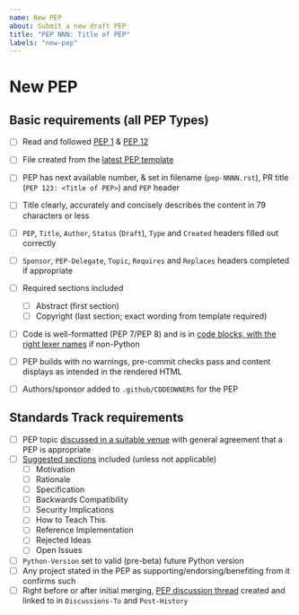 ```yaml
---
name: New PEP
about: Submit a new draft PEP
title: "PEP NNN: Title of PEP"
labels: "new-pep"
---
```


# New PEP

<!--
You can use the following checklist when double-checking your PEP,
and you can help complete some of it yourself if you like
by ticking any boxes you're sure about, like this: [x]
If you're unsure about anything, just leave it blank and we'll take a look.

If your PEP is not Standards Track, remove the corresponding section.
-->

## Basic requirements (all PEP Types)

* [ ] Read and followed [PEP 1](https://peps.python.org/1) & [PEP 12](https://peps.python.org/12)
* [ ] File created from the [latest PEP template](https://github.com/python/peps/blob/main/pep-0012/pep-NNNN.rst?plain=1)
* [ ] PEP has next available number, & set in filename (``pep-NNNN.rst``), PR title (``PEP 123: <Title of PEP>``) and ``PEP`` header
* [ ] Title clearly, accurately and concisely describes the content in 79 characters or less
* [ ] ``PEP``, ``Title``, ``Author``, ``Status`` (``Draft``), ``Type`` and ``Created`` headers filled out correctly
* [ ] ``Sponsor``, ``PEP-Delegate``, ``Topic``, ``Requires`` and ``Replaces`` headers completed if appropriate
* [ ] Required sections included
    * [ ] Abstract (first section)
    * [ ] Copyright (last section; exact wording from template required)
* [ ] Code is well-formatted (PEP 7/PEP 8) and is in [code blocks, with the right lexer names](https://peps.python.org/pep-0012/#literal-blocks) if non-Python
* [ ] PEP builds with no warnings, pre-commit checks pass and content displays as intended in the rendered HTML
* [ ] Authors/sponsor added to ``.github/CODEOWNERS`` for the PEP


## Standards Track requirements

* [ ] PEP topic [discussed in a suitable venue](https://peps.python.org/pep-0001/#start-with-an-idea-for-python) with general agreement that a PEP is appropriate
* [ ] [Suggested sections](https://peps.python.org/pep-0012/#suggested-sections) included (unless not applicable)
    * [ ] Motivation
    * [ ] Rationale
    * [ ] Specification
    * [ ] Backwards Compatibility
    * [ ] Security Implications
    * [ ] How to Teach This
    * [ ] Reference Implementation
    * [ ] Rejected Ideas
    * [ ] Open Issues
* [ ] ``Python-Version`` set to valid (pre-beta) future Python version
* [ ] Any project stated in the PEP as supporting/endorsing/benefiting from it confirms such
* [ ] Right before or after initial merging, [PEP discussion thread](https://peps.python.org/pep-0001/#discussing-a-pep) created and linked to in ``Discussions-To`` and ``Post-History``
